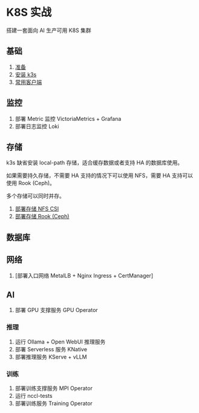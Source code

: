 # K8S 实战

搭建一套面向 AI 生产可用 K8S 集群

## 基础

1. [准备](docs/0-prepare.md)
2. [安装 k3s](docs/1-k3s.md)
3. [常用客户端](docs/2-tools.md)

## 监控

1. 部署 Metric 监控 VictoriaMetrics + Grafana
2. 部署日志监控 Loki

## 存储

k3s 缺省安装 local-path 存储，适合缓存数据或者支持 HA 的数据库使用。

如果需要持久存储，不需要 HA 支持的情况下可以使用 NFS，需要 HA 支持可以使用 Rook (Ceph)。

多个存储可以同时并存。

1. [部署存储 NFS CSI](nfs-csi/README.md)
2. [部署存储 Rook (Ceph)](rook/README.md)

## 数据库

## 网络

1. [部署入口网络 MetalLB + Nginx Ingress + CertManager]

## AI

1. 部署 GPU 支撑服务 GPU Operator

### 推理

1. 运行 Ollama + Open WebUI 推理服务
2. 部署 Serverless 服务 KNative
3. 部署推理服务 KServe + vLLM

### 训练

1. 部署训练支撑服务 MPI Operator
2. 运行 nccl-tests
3. 部署训练服务 Training Operator

